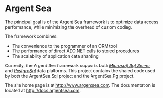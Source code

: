 ﻿# Argent Sea
The principal goal is of the Argent Sea framework is to optimize 
data access performance, while minimizing the overhead of custom coding.

The framework combines:
* The convenience to the programmer of an ORM tool
* The performance of direct ADO.NET calls to stored procedures
* The scalability of application data sharding

Currently, the Argent Sea framework supports both 
*[Microsoft Sql Server](https://github.com/argentsea/sql)* 
and *[PostgreSql](https://github.com/argentsea/pg)* data platforms. 
This project contains the shared code used by both the ArgentSea.Sql 
project and the ArgentSea.Pg project.

The site home page is at http://www.argentsea.com. The documentation is located at http://docs.argentsea.com.